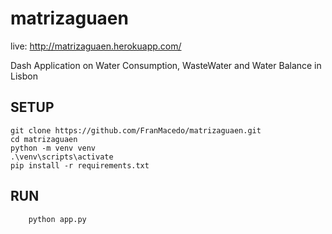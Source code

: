 # matrizaguaen
live: http://matrizaguaen.herokuapp.com/

Dash Application on Water Consumption, WasteWater and Water Balance in Lisbon



## SETUP

```
git clone https://github.com/FranMacedo/matrizaguaen.git
cd matrizaguaen
python -m venv venv
.\venv\scripts\activate
pip install -r requirements.txt
```

## RUN

```
	python app.py
```
